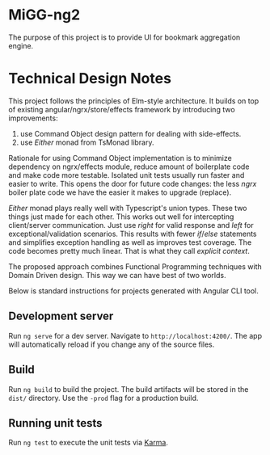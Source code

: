 # MiGG-ng2

The purpose of this project is to provide UI for bookmark aggregation engine. 

# Technical Design Notes

This project follows the principles of Elm-style architecture. It builds on top of existing angular/ngrx/store/effects framework by introducing two improvements:

1. use Command Object design pattern for dealing with side-effects. 
2. use _Either_ monad from TsMonad library.

Rationale for using Command Object implementation is to minimize dependency on ngrx/effects module, reduce amount of  boilerplate code and make code more testable. Isolated unit tests usually run faster and easier to write. This opens the door for future code changes: the less _ngrx_ boiler plate code we have the easier it makes to upgrade (replace).  

_Either_ monad plays really well with Typescript's union types. These two things just made for each other. This works out well for intercepting client/server communication. Just use _right_ for valid response and _left_ for exceptional/validation scenarios. This results with fewer _if_/_else_ statements and simplifies exception handling as well as improves test coverage. The code becomes pretty much linear. That is what they call *explicit context*. 

The proposed approach combines Functional Programming techniques with Domain Driven design. This way we can have best of two worlds.




Below is standard instructions for projects generated with Angular CLI tool.

## Development server

Run `ng serve` for a dev server. Navigate to `http://localhost:4200/`. The app will automatically reload if you change any of the source files.

## Build

Run `ng build` to build the project. The build artifacts will be stored in the `dist/` directory. Use the `-prod` flag for a production build.

## Running unit tests

Run `ng test` to execute the unit tests via [Karma](https://karma-runner.github.io).

